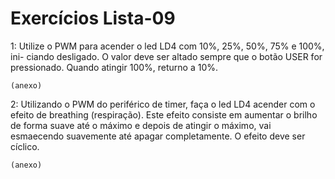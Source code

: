# Exercícios Lista-09
1: Utilize o PWM para acender o led LD4 com 10%, 25%, 50%, 75% e 100%, ini-
ciando desligado. O valor deve ser altado sempre que o botão USER for pressionado.
Quando atingir 100%, returno a 10%.

	(anexo)
	
2: Utilizando o PWM do periférico de timer, faça o led LD4 acender com o efeito
de breathing (respiração). Este efeito consiste em aumentar o brilho de forma suave
até o máximo e depois de atingir o máximo, vai esmaecendo suavemente até apagar
completamente. O efeito deve ser cíclico.
	
	(anexo)
	
